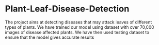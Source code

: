 # Plant-Leaf-Disease-Detection
The project aims at detecting diseases that may attack leaves of different types of plants. We have trained our model using dataset with over 70,000 images of disease affected plants. We have then used testing dataset to ensure that the model gives accurate results
